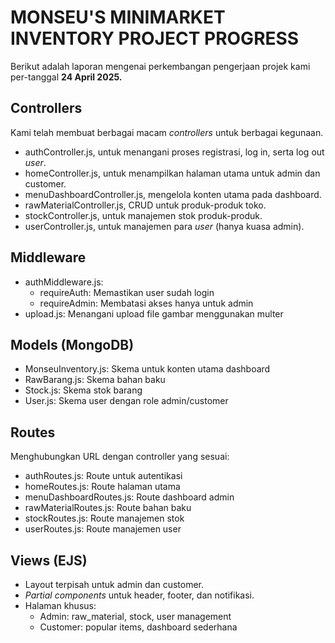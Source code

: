 # MONSEU'S MINIMARKET INVENTORY PROJECT PROGRESS
Berikut adalah laporan mengenai perkembangan pengerjaan projek kami per-tanggal **24 April 2025.**
## Controllers
Kami telah membuat berbagai macam _controllers_ untuk berbagai kegunaan.
* authController.js, untuk menangani proses registrasi, log in, serta log out _user_.
* homeController.js, untuk menampilkan halaman utama untuk admin dan customer.
* menuDashboardController.js, mengelola konten utama pada dashboard.
* rawMaterialController.js, CRUD untuk produk-produk toko.
* stockController.js, untuk manajemen stok produk-produk.
* userController.js, untuk manajemen para _user_ (hanya kuasa admin).
## Middleware
* authMiddleware.js:
    * requireAuth: Memastikan user sudah login
    * requireAdmin: Membatasi akses hanya untuk admin
* upload.js: Menangani upload file gambar menggunakan multer
## Models (MongoDB)
* MonseuInventory.js: Skema untuk konten utama dashboard
* RawBarang.js: Skema bahan baku
* Stock.js: Skema stok barang
* User.js: Skema user dengan role admin/customer
## Routes
Menghubungkan URL dengan controller yang sesuai:
* authRoutes.js: Route untuk autentikasi
* homeRoutes.js: Route halaman utama
* menuDashboardRoutes.js: Route dashboard admin
* rawMaterialRoutes.js: Route bahan baku
* stockRoutes.js: Route manajemen stok
* userRoutes.js: Route manajemen user
## Views (EJS)
* Layout terpisah untuk admin dan customer.
* _Partial components_ untuk header, footer, dan notifikasi.
* Halaman khusus:
    * Admin: raw_material, stock, user management
    * Customer: popular items, dashboard sederhana
